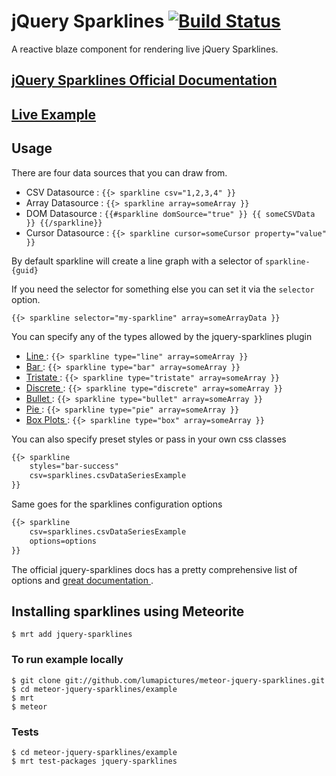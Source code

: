 jQuery Sparklines [![Build Status](https://travis-ci.org/lumapictures/meteor-jquery-sparklines.svg)](https://travis-ci.org/lumapictures/meteor-jquery-sparklines)
=================

A reactive blaze component for rendering live jQuery Sparklines.

## [ jQuery Sparklines Official Documentation ](http://omnipotent.net/jquery.sparkline/#s-docs)
## [ Live Example ](http://jquery-sparklines.meteor.com)

## Usage

There are four data sources that you can draw from.
 + CSV Datasource : `{{> sparkline csv="1,2,3,4" }}`
 + Array Datasource : `{{> sparkline array=someArray }}`
 + DOM Datasource : `{{#sparkline domSource="true" }} {{ someCSVData }} {{/sparkline}}`
 + Cursor Datasource : `{{> sparkline cursor=someCursor property="value" }}`

By default sparkline will create a line graph with a selector of `sparkline-{guid}`

If you need the selector for something else you can set it via the `selector` option.

`{{> sparkline selector="my-sparkline" array=someArrayData }}`

You can specify any of the types allowed by the jquery-sparklines plugin
 + [ Line ](http://jquery-sparklines.meteor.com/line-charts) : `{{> sparkline type="line" array=someArray }}`
 + [ Bar ](http://jquery-sparklines.meteor.com/bar-charts) : `{{> sparkline type="bar" array=someArray }}`
 + [ Tristate ](http://jquery-sparklines.meteor.com/tristate-charts): `{{> sparkline type="tristate" array=someArray }}`
 + [ Discrete ](http://jquery-sparklines.meteor.com/discrete-charts): `{{> sparkline type="discrete" array=someArray }}`
 + [ Bullet ](http://jquery-sparklines.meteor.com/bullet-charts) : `{{> sparkline type="bullet" array=someArray }}`
 + [ Pie ](http://jquery-sparklines.meteor.com/pie-charts) : `{{> sparkline type="pie" array=someArray }}`
 + [ Box Plots ](http://jquery-sparklines.meteor.com/box-charts) : `{{> sparkline type="box" array=someArray }}`

You can also specify preset styles or pass in your own css classes
```html
{{> sparkline
    styles="bar-success"
    csv=sparklines.csvDataSeriesExample
}}
```

Same goes for the sparklines configuration options
```html
{{> sparkline
    csv=sparklines.csvDataSeriesExample
    options=options
}}
```

The official jquery-sparklines docs has a pretty comprehensive list of options and [ great documentation ](http://omnipotent.net/jquery.sparkline/#s-docs).

## Installing sparklines using Meteorite

```
$ mrt add jquery-sparklines
```

### To run example locally
```
$ git clone git://github.com/lumapictures/meteor-jquery-sparklines.git
$ cd meteor-jquery-sparklines/example
$ mrt
$ meteor
```

### Tests
```
$ cd meteor-jquery-sparklines/example
$ mrt test-packages jquery-sparklines
```
